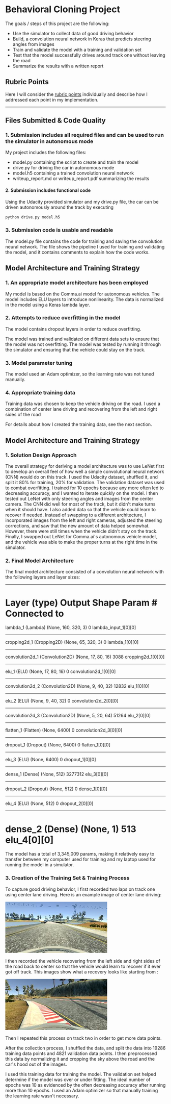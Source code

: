 # Behavioral Cloning Project

The goals / steps of this project are the following:
* Use the simulator to collect data of good driving behavior
* Build, a convolution neural network in Keras that predicts steering angles from images
* Train and validate the model with a training and validation set
* Test that the model successfully drives around track one without leaving the road
* Summarize the results with a written report


[//]: # (Image References)

[image1]: ./examples/center_2017_08_22_09_21_51_373.jpg "Center Lane"
[image2]: ./examples/center_2017_08_23_08_29_01_357.jpg "Recovering"

## Rubric Points
Here I will consider the [rubric points](https://review.udacity.com/#!/rubrics/432/view) individually and describe how I addressed each point in my implementation.  

---
## Files Submitted & Code Quality

### 1. Submission includes all required files and can be used to run the simulator in autonomous mode

My project includes the following files:
* model.py containing the script to create and train the model
* drive.py for driving the car in autonomous mode
* model.h5 containing a trained convolution neural network 
* writeup_report.md or writeup_report.pdf summarizing the results

#### 2. Submission includes functional code
Using the Udacity provided simulator and my drive.py file, the car can be driven autonomously around the track by executing 
```sh
python drive.py model.h5
```

### 3. Submission code is usable and readable

The model.py file contains the code for training and saving the convolution neural network. The file shows the pipeline I used for training and validating the model, and it contains comments to explain how the code works.

## Model Architecture and Training Strategy

### 1. An appropriate model architecture has been employed

My model is based on the Comma.ai model for autonomous vehicles. The model includes ELU layers to introduce nonlinearity. The data is normalized in the model using a Keras lambda layer.

### 2. Attempts to reduce overfitting in the model

The model contains dropout layers in order to reduce overfitting. 

The model was trained and validated on different data sets to ensure that the model was not overfitting. The model was tested by running it through the simulator and ensuring that the vehicle could stay on the track.

### 3. Model parameter tuning

The model used an Adam optimizer, so the learning rate was not tuned manually.

### 4. Appropriate training data

Training data was chosen to keep the vehicle driving on the road. I used a combination of center lane driving and recovering from the left and right sides of the road

For details about how I created the training data, see the next section. 

## Model Architecture and Training Strategy

### 1. Solution Design Approach

The overall strategy for deriving a model architecture was to use LeNet first to develop an overall feel of how well a simple convolutional neural network (CNN) would do on this track. I used the Udacity dataset, shuffled it, and split it 80% for training, 20% for validation. The validation dataset was used to combat overfitting. I trained for 10 epochs because any more often led to decreasing accuracy, and I wanted to iterate quickly on the model. I then tested out LeNet with only steering angles and images from the center camera. The CNN did well for most of the track, but it didn't make turns when it should have. I also added data so that the vehicle could learn to recover if needed. Instead of swapping to a different architecture, I incorporated images from the left and right cameras, adjusted the steering corrections, and saw that the new amount of data helped somewhat. However, there were still times when the vehicle didn't stay on the track. Finally, I swapped out LeNet for Comma.ai's autonomous vehicle model, and the vehicle was able to make the proper turns at the right time in the simulator.

### 2. Final Model Architecture

The final model architecture consisted of a convolution neural network with the following layers and layer sizes:

____________________________________________________________________________________________________
Layer (type)                     Output Shape          Param #     Connected to
====================================================================================================
lambda_1 (Lambda)                (None, 160, 320, 3)   0           lambda_input_1[0][0]
____________________________________________________________________________________________________
cropping2d_1 (Cropping2D)        (None, 65, 320, 3)    0           lambda_1[0][0]
____________________________________________________________________________________________________
convolution2d_1 (Convolution2D)  (None, 17, 80, 16)    3088        cropping2d_1[0][0]
____________________________________________________________________________________________________
elu_1 (ELU)                      (None, 17, 80, 16)    0           convolution2d_1[0][0]
____________________________________________________________________________________________________
convolution2d_2 (Convolution2D)  (None, 9, 40, 32)     12832       elu_1[0][0]
____________________________________________________________________________________________________
elu_2 (ELU)                      (None, 9, 40, 32)     0           convolution2d_2[0][0]
____________________________________________________________________________________________________
convolution2d_3 (Convolution2D)  (None, 5, 20, 64)     51264       elu_2[0][0]
____________________________________________________________________________________________________
flatten_1 (Flatten)              (None, 6400)          0           convolution2d_3[0][0]
____________________________________________________________________________________________________
dropout_1 (Dropout)              (None, 6400)          0           flatten_1[0][0]
____________________________________________________________________________________________________
elu_3 (ELU)                      (None, 6400)          0           dropout_1[0][0]
____________________________________________________________________________________________________
dense_1 (Dense)                  (None, 512)           3277312     elu_3[0][0]
____________________________________________________________________________________________________
dropout_2 (Dropout)              (None, 512)           0           dense_1[0][0]
____________________________________________________________________________________________________
elu_4 (ELU)                      (None, 512)           0           dropout_2[0][0]
____________________________________________________________________________________________________
dense_2 (Dense)                  (None, 1)             513         elu_4[0][0]
====================================================================================================

The model has a total of 3,345,009 params, making it relatively easy to transfer between my computer used for training and my laptop used for running the model in a simulator.


### 3. Creation of the Training Set & Training Process

To capture good driving behavior, I first recorded two laps on track one using center lane driving. Here is an example image of center lane driving:

![Center Lane Driving][image1]

I then recorded the vehicle recovering from the left side and right sides of the road back to center so that the vehicle would learn to recover if it ever got off track. This images show what a recovery looks like starting from :

![alt text][image2]

Then I repeated this process on track two in order to get more data points.

After the collection process, I shuffled the data, and split the data into 19286 training data points and 4821 validation data points. I then preprocessed this data by normalizing it and cropping the sky above the road and the car's hood out of the images.

I used this training data for training the model. The validation set helped determine if the model was over or under fitting. The ideal number of epochs was 10 as evidenced by the often decreasing accuracy after running more than 10 epochs.  I used an Adam optimizer so that manually training the learning rate wasn't necessary.

